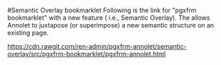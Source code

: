 #Semantic Overlay bookmarklet
Following is the link for "pgxfrm bookmarklet" with a new feature ( i.e., Semantic Overlay).
The allows Annolet to juxtapose (or superimpose) a new semantic structure on an existing page.

https://cdn.rawgit.com/ren-admin/pgxfrm-annolet/semantic-overlay/src/pgxfrm-bookmarklet/pgxfrm-annolet.html